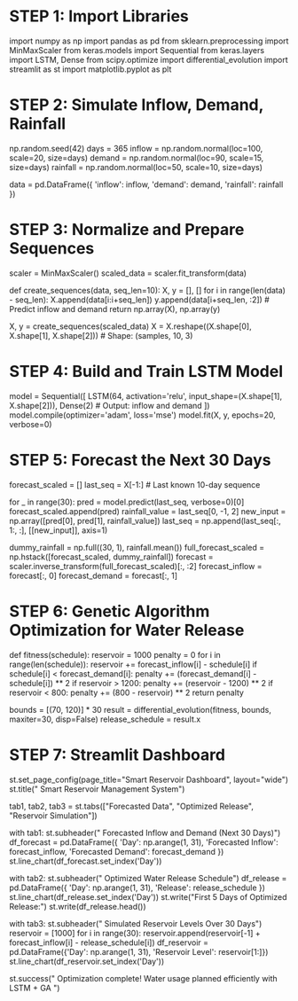 # STEP 1: Import Libraries
import numpy as np
import pandas as pd
from sklearn.preprocessing import MinMaxScaler
from keras.models import Sequential
from keras.layers import LSTM, Dense
from scipy.optimize import differential_evolution
import streamlit as st
import matplotlib.pyplot as plt

# STEP 2: Simulate Inflow, Demand, Rainfall
np.random.seed(42)
days = 365
inflow = np.random.normal(loc=100, scale=20, size=days)
demand = np.random.normal(loc=90, scale=15, size=days)
rainfall = np.random.normal(loc=50, scale=10, size=days)

data = pd.DataFrame({
    'inflow': inflow,
    'demand': demand,
    'rainfall': rainfall
})

# STEP 3: Normalize and Prepare Sequences
scaler = MinMaxScaler()
scaled_data = scaler.fit_transform(data)

def create_sequences(data, seq_len=10):
    X, y = [], []
    for i in range(len(data) - seq_len):
        X.append(data[i:i+seq_len])
        y.append(data[i+seq_len, :2])  # Predict inflow and demand
    return np.array(X), np.array(y)

X, y = create_sequences(scaled_data)
X = X.reshape((X.shape[0], X.shape[1], X.shape[2]))  # Shape: (samples, 10, 3)

# STEP 4: Build and Train LSTM Model
model = Sequential([
    LSTM(64, activation='relu', input_shape=(X.shape[1], X.shape[2])),
    Dense(2)  # Output: inflow and demand
])
model.compile(optimizer='adam', loss='mse')
model.fit(X, y, epochs=20, verbose=0)

# STEP 5: Forecast the Next 30 Days
forecast_scaled = []
last_seq = X[-1:]  # Last known 10-day sequence

for _ in range(30):
    pred = model.predict(last_seq, verbose=0)[0]
    forecast_scaled.append(pred)
    rainfall_value = last_seq[0, -1, 2]
    new_input = np.array([pred[0], pred[1], rainfall_value])
    last_seq = np.append(last_seq[:, 1:, :], [[new_input]], axis=1)

dummy_rainfall = np.full((30, 1), rainfall.mean())
full_forecast_scaled = np.hstack([forecast_scaled, dummy_rainfall])
forecast = scaler.inverse_transform(full_forecast_scaled)[:, :2]
forecast_inflow = forecast[:, 0]
forecast_demand = forecast[:, 1]

# STEP 6: Genetic Algorithm Optimization for Water Release
def fitness(schedule):
    reservoir = 1000
    penalty = 0
    for i in range(len(schedule)):
        reservoir += forecast_inflow[i] - schedule[i]
        if schedule[i] < forecast_demand[i]:
            penalty += (forecast_demand[i] - schedule[i]) ** 2
        if reservoir > 1200:
            penalty += (reservoir - 1200) ** 2
        if reservoir < 800:
            penalty += (800 - reservoir) ** 2
    return penalty

bounds = [(70, 120)] * 30
result = differential_evolution(fitness, bounds, maxiter=30, disp=False)
release_schedule = result.x

# STEP 7: Streamlit Dashboard
st.set_page_config(page_title="Smart Reservoir Dashboard", layout="wide")
st.title(" Smart Reservoir Management System")

tab1, tab2, tab3 = st.tabs(["Forecasted Data", "Optimized Release", "Reservoir Simulation"])

with tab1:
    st.subheader(" Forecasted Inflow and Demand (Next 30 Days)")
    df_forecast = pd.DataFrame({
        'Day': np.arange(1, 31),
        'Forecasted Inflow': forecast_inflow,
        'Forecasted Demand': forecast_demand
    })
    st.line_chart(df_forecast.set_index('Day'))

with tab2:
    st.subheader(" Optimized Water Release Schedule")
    df_release = pd.DataFrame({
        'Day': np.arange(1, 31),
        'Release': release_schedule
    })
    st.line_chart(df_release.set_index('Day'))
    st.write("First 5 Days of Optimized Release:")
    st.write(df_release.head())

with tab3:
    st.subheader(" Simulated Reservoir Levels Over 30 Days")
    reservoir = [1000]
    for i in range(30):
        reservoir.append(reservoir[-1] + forecast_inflow[i] - release_schedule[i])
    df_reservoir = pd.DataFrame({'Day': np.arange(1, 31), 'Reservoir Level': reservoir[1:]})
    st.line_chart(df_reservoir.set_index('Day'))

st.success(" Optimization complete! Water usage planned efficiently with LSTM + GA ")
